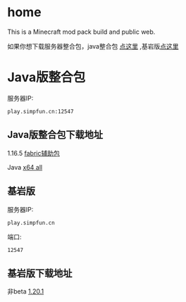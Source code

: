 # home
This is a Minecraft mod pack build and public web. <br>

如果你想下载服务器整合包，java整合包 [点这里](https://xingguangcuican6666.github.io/#/?id=Java版整合包 "github") ,基岩版[点这里](https://xingguangcuican6666.github.io/#/?id=基岩版 "github")<br>




# Java版整合包 

服务器IP: 

~~~
play.simpfun.cn:12547
~~~
Java版整合包下载地址
---
1.16.5 [fabric辅助包](https://github.com/xingguangcuican6666/xingguangcuican6666.github.com/releases/tag/1.16.5 "github") <br>

Java [x64 all](https://mirrors.tuna.tsinghua.edu.cn/Adoptium/17/jdk/x64/windows/ "Java") <br>

基岩版 <br>
---

服务器IP:
~~~
play.simpfun.cn 
~~~
端口:
~~~
12547
~~~
基岩版下载地址
---
非beta [1.20.1](https://minecraftpe-mods.com/download_minecraft_pe_v1_20_android_free "Minecraft-pe-mod")
